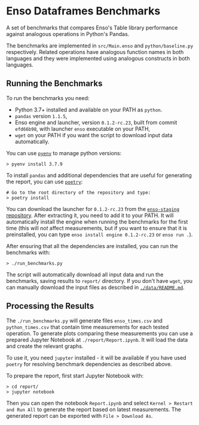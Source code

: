 # Enso Dataframes Benchmarks

A set of benchmarks that compares Enso's Table library performance against analogous operations in Python's Pandas.

The benchmarks are implemented in `src/Main.enso` and `python/baseline.py` respectively. Related operations have analogous function names in both languages and they were implemented using analogous constructs in both languages.

## Running the Benchmarks

To run the benchmarks you need:

- Python 3.7+ installed and available on your PATH as `python`. 
- `pandas` version `1.1.5`,
- Enso engine and launcher, version `0.1.2-rc.23`, built from commit `efd66b98`, with launcher `enso` executable on your PATH,
- `wget` on your PATH if you want the script to download input data automatically.

You can use [`pyenv`](https://github.com/pyenv/pyenv) to manage python versions:

```
> pyenv install 3.7.9
```

To install `pandas` and additional dependencies that are useful for generating the report, you can use [`poetry`](https://github.com/python-poetry/poetry/):

```
# Go to the root directory of the repository and type:
> poetry install
```

You can download the launcher for `0.1.2-rc.23` from the [`enso-staging` repository](https://github.com/enso-org/enso-staging/releases/tag/enso-0.1.2-rc.23). After extracting it, you need to add it to your PATH. It will automatically install the engine when running the benchmarks for the first time (this will *not* affect measurements, but if you want to ensure that it is preinstalled, you can type `enso install engine 0.1.2-rc.23` or `enso run .`).

After ensuring that all the dependencies are installed, you can run the benchmarks with:

```
> ./run_benchmarks.py
```

The script will automatically download all input data and run the benchmarks, saving results to `report/` directory. If you don't have `wget`, you can manually download the input files as described in [`./data/README.md`](./data/README.md).

## Processing the Results

The `./run_benchmarks.py` will generate files `enso_times.csv` and `python_times.csv` that contain time measurements for each tested operation. To generate plots comparing these measurements you can use a prepared Jupyter Notebook at `./report/Report.ipynb`. It will load the data and create the relevant graphs.

To use it, you need `jupyter` installed - it will be available if you have used `poetry` for resolving benchmark dependencies as described above.

To prepare the report, first start Jupyter Notebook with:

```
> cd report/
> jupyter notebook
```

Then you can open the notebook `Report.ipynb` and select `Kernel > Restart and Run All` to generate the report based on latest measurements. The generated report can be exported with `File > Download As`.
